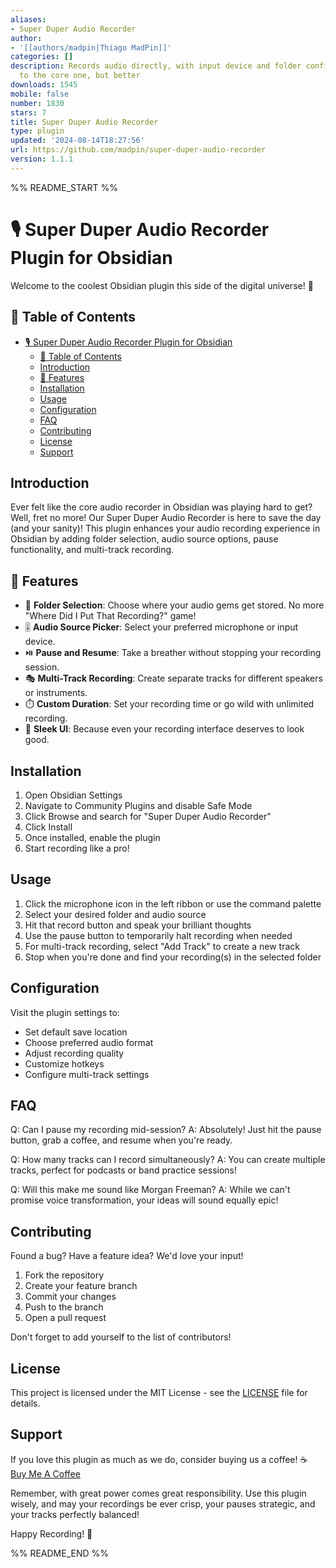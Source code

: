 ```yaml
---
aliases:
- Super Duper Audio Recorder
author:
- '[[authors/madpin|Thiago MadPin]]'
categories: []
description: Records audio directly, with input device and folder configuration, similar
  to the core one, but better
downloads: 1545
mobile: false
number: 1830
stars: 7
title: Super Duper Audio Recorder
type: plugin
updated: '2024-08-14T18:27:56'
url: https://github.com/madpin/super-duper-audio-recorder
version: 1.1.1
---
```


%% README_START %%

# 🎙️ Super Duper Audio Recorder Plugin for Obsidian

Welcome to the coolest Obsidian plugin this side of the digital universe! 🚀

## 📜 Table of Contents
- [🎙️ Super Duper Audio Recorder Plugin for Obsidian](#️-super-duper-audio-recorder-plugin-for-obsidian)
  - [📜 Table of Contents](#-table-of-contents)
  - [Introduction](#introduction)
  - [🌟 Features](#-features)
  - [Installation](#installation)
  - [Usage](#usage)
  - [Configuration](#configuration)
  - [FAQ](#faq)
  - [Contributing](#contributing)
  - [License](#license)
  - [Support](#support)

## Introduction

Ever felt like the core audio recorder in Obsidian was playing hard to get? Well, fret no more! Our Super Duper Audio Recorder is here to save the day (and your sanity)! This plugin enhances your audio recording experience in Obsidian by adding folder selection, audio source options, pause functionality, and multi-track recording.

## 🌟 Features

- 📂 **Folder Selection**: Choose where your audio gems get stored. No more "Where Did I Put That Recording?" game!
- 🎚️ **Audio Source Picker**: Select your preferred microphone or input device.
- ⏯️ **Pause and Resume**: Take a breather without stopping your recording session.
- 🎭 **Multi-Track Recording**: Create separate tracks for different speakers or instruments.
- ⏱️ **Custom Duration**: Set your recording time or go wild with unlimited recording.
- 🎨 **Sleek UI**: Because even your recording interface deserves to look good.

## Installation

1. Open Obsidian Settings
2. Navigate to Community Plugins and disable Safe Mode
3. Click Browse and search for "Super Duper Audio Recorder"
4. Click Install
5. Once installed, enable the plugin
6. Start recording like a pro!

## Usage

1. Click the microphone icon in the left ribbon or use the command palette
2. Select your desired folder and audio source
3. Hit that record button and speak your brilliant thoughts
4. Use the pause button to temporarily halt recording when needed
5. For multi-track recording, select "Add Track" to create a new track
6. Stop when you're done and find your recording(s) in the selected folder

## Configuration

Visit the plugin settings to:
- Set default save location
- Choose preferred audio format
- Adjust recording quality
- Customize hotkeys
- Configure multi-track settings

## FAQ

Q: Can I pause my recording mid-session?
A: Absolutely! Just hit the pause button, grab a coffee, and resume when you're ready.

Q: How many tracks can I record simultaneously?
A: You can create multiple tracks, perfect for podcasts or band practice sessions!

Q: Will this make me sound like Morgan Freeman?
A: While we can't promise voice transformation, your ideas will sound equally epic!

## Contributing

Found a bug? Have a feature idea? We'd love your input!

1. Fork the repository
2. Create your feature branch
3. Commit your changes
4. Push to the branch
5. Open a pull request

Don't forget to add yourself to the list of contributors!

## License

This project is licensed under the MIT License - see the [LICENSE](LICENSE) file for details.

## Support

If you love this plugin as much as we do, consider buying us a coffee! ☕
[Buy Me A Coffee](https://buymeacoffee.com/madpin)

Remember, with great power comes great responsibility. Use this plugin wisely, and may your recordings be ever crisp, your pauses strategic, and your tracks perfectly balanced!

Happy Recording! 🎉


%% README_END %%